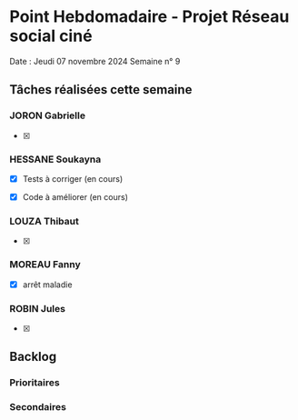 # Point Hebdomadaire - Projet Réseau social ciné 

Date : Jeudi 07 novembre 2024
Semaine n° 9

## Tâches réalisées cette semaine

### JORON Gabrielle

- [x] 


### HESSANE Soukayna

- [x] Tests à corriger (en cours)
- [x] Code à améliorer (en cours)


### LOUZA Thibaut

- [x] 

### MOREAU Fanny

- [x] arrêt maladie


### ROBIN Jules

- [x] 


## Backlog


### Prioritaires


### Secondaires
